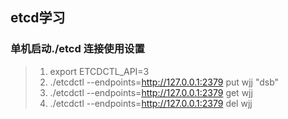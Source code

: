 ## etcd学习

### 单机启动./etcd 连接使用设置

> 1. export ETCDCTL_API=3
> 2. ./etcdctl --endpoints=http://127.0.0.1:2379 put wjj "dsb"
> 3. ./etcdctl --endpoints=http://127.0.0.1:2379 get wjj
> 3. ./etcdctl --endpoints=http://127.0.0.1:2379 del wjj